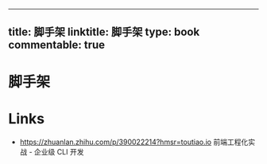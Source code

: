 
---
title: 脚手架
linktitle: 脚手架
type: book
commentable: true
---

# 脚手架

# Links

- https://zhuanlan.zhihu.com/p/390022214?hmsr=toutiao.io 前端工程化实战 - 企业级 CLI 开发

    